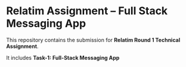 # Relatim Assignment – Full Stack Messaging App

This repository contains the submission for **Relatim Round 1 Technical Assignment**.  

It includes **Task-1: Full-Stack Messaging App**
